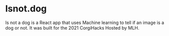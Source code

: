 # Isnot.dog

Is not a dog is a React app that uses Machine learning to tell if an image is a dog or not. It was built for the 2021 CorgiHacks Hosted by MLH.
